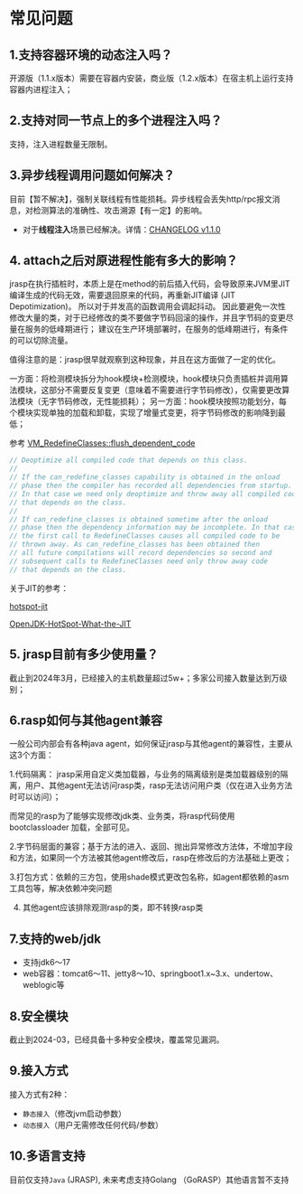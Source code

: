 # 常见问题

## 1.支持容器环境的动态注入吗？

开源版（1.1.x版本）需要在容器内安装，商业版（1.2.x版本）在宿主机上运行支持容器内进程注入；

## 2.支持对同一节点上的多个进程注入吗？

支持，注入进程数量无限制。

## 3.异步线程调用问题如何解决？

目前【暂不解决】，强制关联线程有性能损耗。异步线程会丢失http/rpc报文消息，对检测算法的准确性、攻击溯源【有一定】的影响。

+ 对于**线程注入**场景已经解决。详情：[CHANGELOG v1.1.0](../technology/changelog.md)

## 4. attach之后对原进程性能有多大的影响？

jrasp在执行插桩时，本质上是在method的前后插入代码，会导致原来JVM里JIT编译生成的代码无效，需要退回原来的代码，再重新JIT编译 (JIT Depotimization)。
所以对于并发高的函数调用会调起抖动。 因此要避免一次性修改大量的类，对于已经修改的类不要做字节码回滚的操作，并且字节码的变更尽量在服务的低峰期进行； 建议在生产环境部署时，在服务的低峰期进行，有条件的可以切除流量。

值得注意的是：jrasp很早就观察到这种现象，并且在这方面做了一定的优化。

一方面：将检测模块拆分为hook模块+检测模块，hook模块只负责插桩并调用算法模块，这部分不需要反复变更（意味着不需要进行字节码修改），仅需要更改算法模块（无字节码修改，无性能损耗）；
另一方面：hook模块按照功能划分，每个模块实现单独的加载和卸载，实现了增量式变更，将字节码修改的影响降到最低； 


参考 [VM_RedefineClasses::flush_dependent_code](https://github.com/AdoptOpenJDK/openjdk-jdk11u/blob/jdk-11.0.10+7/src/hotspot/share/prims/jvmtiRedefineClasses.cpp#L3864)

```java
// Deoptimize all compiled code that depends on this class.
//
// If the can_redefine_classes capability is obtained in the onload
// phase then the compiler has recorded all dependencies from startup.
// In that case we need only deoptimize and throw away all compiled code
// that depends on the class.
//
// If can_redefine_classes is obtained sometime after the onload
// phase then the dependency information may be incomplete. In that case
// the first call to RedefineClasses causes all compiled code to be
// thrown away. As can_redefine_classes has been obtained then
// all future compilations will record dependencies so second and
// subsequent calls to RedefineClasses need only throw away code
// that depends on the class.
```
关于JIT的参考：

[hotspot-jit](http://ifeve.com/hotspot-jit/)

[OpenJDK-HotSpot-What-the-JIT](https://www.infoq.cn/article/OpenJDK-HotSpot-What-the-JIT)

## 5. jrasp目前有多少使用量？

截止到2024年3月，已经接入的主机数量超过5w+；多家公司接入数量达到万级别；


## 6.rasp如何与其他agent兼容

一般公司内部会有各种java agent，如何保证jrasp与其他agent的兼容性，主要从这3个方面：

1.代码隔离： jrasp采用自定义类加载器，与业务的隔离级别是类加载器级别的隔离，用户、其他agent无法访问rasp类，rasp无法访问用户类（仅在进入业务方法时可以访问）；

而常见的rasp为了能够实现修改jdk类、业务类，将rasp代码使用 bootclassloader 加载，全部可见。

2.字节码层面的兼容；基于方法的进入、返回、抛出异常修改方法体，不增加字段和方法，如果同一个方法被其他agent修改后，rasp在修改后的方法基础上更改；

3.打包方式：依赖的三方包，使用shade模式更改包名称，如agent都依赖的asm工具包等，解决依赖冲突问题

4. 其他agent应该排除观测rasp的类，即不转换rasp类
## 7.支持的web/jdk

+ 支持jdk6～17
+ web容器：tomcat6～11、jetty8～10、springboot1.x~3.x、undertow、weblogic等


## 8.安全模块

截止到2024-03，已经具备十多种安全模块，覆盖常见漏洞。

## 9.接入方式
接入方式有2种：
+ `静态接入`（修改jvm启动参数）
+ `动态接入`（用户无需修改任何代码/参数）

## 10.多语言支持

目前仅支持`Java` (JRASP), 未来考虑支持Golang （GoRASP）其他语言暂不支持
